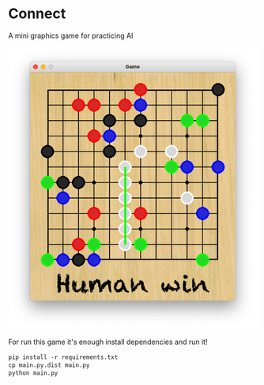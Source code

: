 # Connect
A mini graphics game for practicing AI

![Demo](https://github.com/alijarkani/connect/blob/master/images/demo.png?raw=true)

For run this game it's enough install dependencies and run it!
```shell
pip install -r requirements.txt
cp main.py.dist main.py
python main.py
```
